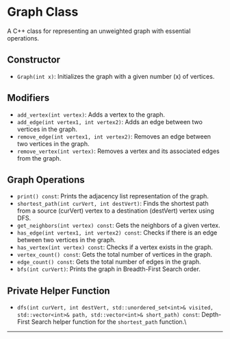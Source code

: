 # Graph Class

A C++ class for representing an unweighted graph with essential operations.

## Constructor

- `Graph(int x)`: Initializes the graph with a given number (x) of vertices.

## Modifiers

- `add_vertex(int vertex)`: Adds a vertex to the graph.
- `add_edge(int vertex1, int vertex2)`: Adds an edge between two vertices in the graph.
- `remove_edge(int vertex1, int vertex2)`: Removes an edge between two vertices in the graph.
- `remove_vertex(int vertex)`: Removes a vertex and its associated edges from the graph.

## Graph Operations

- `print() const`: Prints the adjacency list representation of the graph.
- `shortest_path(int curVert, int destVert)`: Finds the shortest path from a source (curVert) vertex to a destination (destVert) vertex using DFS.
- `get_neighbors(int vertex) const`: Gets the neighbors of a given vertex.
- `has_edge(int vertex1, int vertex2) const`: Checks if there is an edge between two vertices in the graph.
- `has_vertex(int vertex) const`: Checks if a vertex exists in the graph.
- `vertex_count() const`: Gets the total number of vertices in the graph.
- `edge_count() const`: Gets the total number of edges in the graph.
- `bfs(int curVert)`: Prints the graph in Breadth-First Search order.

## Private Helper Function

- `dfs(int curVert, int destVert, std::unordered_set<int>& visited, std::vector<int>& path, std::vector<int>& short_path) const`: Depth-First Search helper function for the `shortest_path` function.\

---